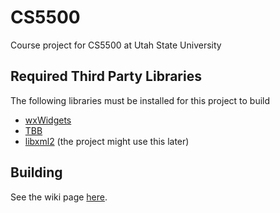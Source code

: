 # CS5500
Course project for CS5500 at Utah State University

## Required Third Party Libraries
The following libraries must be installed for this project to build
* [wxWidgets](https://www.wxwidgets.org)
* [TBB](https://www.threadingbuildingblocks.org/)
* [libxml2](http://xmlsoft.org/) (the project might use this later)

## Building
See the wiki page [here](https://github.com/ksundberg/CS5500/wiki/Building-the-Project).
